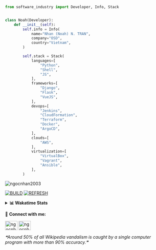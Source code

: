 ```python
from software_industry import Developer, Info, Stack


class Noah(Developer):
    def __init__(self):
        self.info = Info(
            name="Nhan (Noah) N. TRAN",
            company="OSD",
            country="Vietnam",
        )

        self.stack = Stack(
            languages=[
                "Python",
                "Shell",
                "JS",
            ],
            frameworks=[
                "Django",
                "Flask",
                "VueJS",
            ],
            devops=[
                "Jenkins",
                "CloudFormation",
                "Terraform",
                "Docker",
                "ArgoCD",
            ],
            clouds=[
                "AWS",
            ],
            virtualization=[
                "VirtualBox",
                "Vagrant",
                "Ansible",
            ],
        )
```
<img src="https://komarev.com/ghpvc/?username=ngocnhan2003&label=Profile%20views&color=0e75b6&style=flat" alt="ngocnhan2003" /> 

[![BUILD](https://github.com/ngocnhan2003/ngocnhan2003/actions/workflows/001_build.yml/badge.svg)](https://github.com/ngocnhan2003/ngocnhan2003/actions/workflows/001_build.yml)
[![REFRESH](https://github.com/ngocnhan2003/ngocnhan2003/actions/workflows/002_refresh.yml/badge.svg)](https://github.com/ngocnhan2003/ngocnhan2003/actions/workflows/002_refresh.yml)

<details> 
  <summary><b>📊 Wakatime Stats</b></summary>
  <br>
  
<!--START_SECTION:waka-->
![Code Time](http://img.shields.io/badge/Code%20Time-607%20hrs%206%20mins-blue)

**I'm an Early 🐤** 

```text
🌞 Morning    43 commits     █████░░░░░░░░░░░░░░░░░░░░   20.38% 
🌆 Daytime    75 commits     █████████░░░░░░░░░░░░░░░░   35.55% 
🌃 Evening    43 commits     █████░░░░░░░░░░░░░░░░░░░░   20.38% 
🌙 Night      50 commits     ██████░░░░░░░░░░░░░░░░░░░   23.7%

```
📅 **I'm Most Productive on Monday** 

```text
Monday       68 commits     ████████░░░░░░░░░░░░░░░░░   32.23% 
Tuesday      60 commits     ███████░░░░░░░░░░░░░░░░░░   28.44% 
Wednesday    22 commits     ██░░░░░░░░░░░░░░░░░░░░░░░   10.43% 
Thursday     5 commits      ░░░░░░░░░░░░░░░░░░░░░░░░░   2.37% 
Friday       4 commits      ░░░░░░░░░░░░░░░░░░░░░░░░░   1.9% 
Saturday     9 commits      █░░░░░░░░░░░░░░░░░░░░░░░░   4.27% 
Sunday       43 commits     █████░░░░░░░░░░░░░░░░░░░░   20.38%

```


📊 **This Week I Spent My Time On** 

```text
⌚︎ Time Zone: Asia/Ho_Chi_Minh

💬 Programming Languages: 
Go                       9 hrs 40 mins       ████████████████░░░░░░░░░   66.54% 
GraphQL                  1 hr 20 mins        ██░░░░░░░░░░░░░░░░░░░░░░░   9.25% 
SQL                      1 hr 12 mins        ██░░░░░░░░░░░░░░░░░░░░░░░   8.35% 
JavaScript               1 hr 1 min          █░░░░░░░░░░░░░░░░░░░░░░░░   7.04% 
YAML                     46 mins             █░░░░░░░░░░░░░░░░░░░░░░░░   5.36%

🔥 Editors: 
GoLand                   13 hrs 1 min        ██████████████████████░░░   89.55% 
VS Code                  1 hr 31 mins        ██░░░░░░░░░░░░░░░░░░░░░░░   10.45%

💻 Operating System: 
Linux                    14 hrs 32 mins      █████████████████████████   100.0%

```

**I Mostly Code in Python** 

```text
Python                   14 repos            ███████████░░░░░░░░░░░░░░   43.75% 
JavaScript               6 repos             ████░░░░░░░░░░░░░░░░░░░░░   18.75% 
TypeScript               2 repos             █░░░░░░░░░░░░░░░░░░░░░░░░   6.25% 
Kotlin                   2 repos             █░░░░░░░░░░░░░░░░░░░░░░░░   6.25% 
Vue                      2 repos             █░░░░░░░░░░░░░░░░░░░░░░░░   6.25%

```



 Last Updated on 25/10/2022 21:25:49 UTC+7
<!--END_SECTION:waka-->
</details>

🔗 **Connect with me:**

<a href="https://linkedin.com/in/ngocnhan2003" target="blank"><img align="center" src="https://raw.githubusercontent.com/rahuldkjain/github-profile-readme-generator/master/src/images/icons/Social/linked-in-alt.svg" alt="ngocnhan2003" height="30" width="40" /></a>
<a href="https://instagram.com/ngocnhan2003" target="blank"><img align="center" src="https://raw.githubusercontent.com/rahuldkjain/github-profile-readme-generator/master/src/images/icons/Social/instagram.svg" alt="ngocnhan2003" height="30" width="40" /></a>


<!--STARTS_HERE_QUOTE_README-->
<i>❝Around 50% of all Wikipedia vandalism is caught by a single computer program with more than 90% accuracy.❞</i>
<!--ENDS_HERE_QUOTE_README-->

